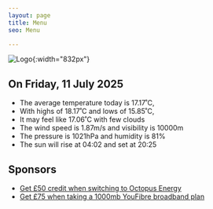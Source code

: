 ```yaml
---
layout: page
title: Menu
seo: Menu

---
```


![Logo](/images/logo.jpg){:width="832px"}

<!-- weather_marker starts -->
## On Friday, 11 July 2025

- The average temperature today is 17.17˚C,
- With highs of 18.17˚C and lows of 15.85˚C,
- It may feel like 17.06˚C with few clouds
- The wind speed is 1.87m/s and visibility is 10000m
- The pressure is 1021hPa and humidity is 81%
- The sun will rise at 04:02 and set at 20:25

<!-- weather_marker ends -->

## Sponsors

- [Get £50 credit when switching to Octopus Energy](https://bit.ly/3oD1nnS)
- [Get £75 when taking a 1000mb YouFibre broadband plan](https://aklam.io/91zWhU?)
